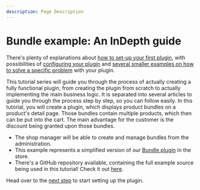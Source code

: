 ```yaml
---
description: Page Description
---
```


# Bundle example: An InDepth guide

There's plenty of explanations about [how to set-up your first plugin](../../20-developer-guide/10-plugin-base.md), with possibilities of [configuring your plugin](../../60-references-internals/40-plugins/070-plugin-config.md) and [several smaller examples on how to solve a specific problem](https://docs.shopware.com/en/shopware-platform-dev-en/how-to) with your plugin.

This tutorial series will guide you through the process of actually creating a fully functional plugin, from creating the plugin from scratch to actually implementing the main business logic. It is separated into several articles to guide you through the process step by step, so you can follow easily. In this tutorial, you will create a plugin, which displays product bundles on a product's detail page. Those bundles contain multiple products, which then can be put into the cart. The main advantage for the customer is the discount being granted upon those bundles.

* The shop manager will be able to create and manage bundles from the administration.
* This example represents a simplified version of our [Bundle plugin](https://store.shopware.com/swagbundle/bundle.html) in the store.
* There's a GitHub repository available, containing the full example source being used in this tutorial! Check it out [here](https://github.com/shopware/swag-docs-bundle-example).

Head over to the [next step](020-setup.md) to start setting up the plugin.

